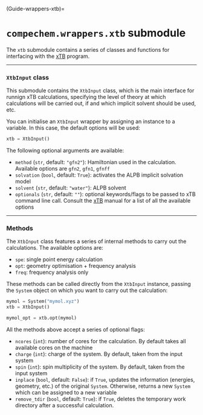 (Guide-wrappers-xtb)=
# `compechem.wrappers.xtb` submodule

The `xtb` submodule contains a series of classes and functions for interfacing with the [xTB](https://github.com/grimme-lab/xtb) program.

---

### `XtbInput` class

This submodule contains the `XtbInput` class, which is the main interface for runnign xTB calculations, specifying the level of theory at which calculations will be carried out, if and which implicit solvent should be used, etc.

You can initialise an `XtbInput` wrapper by assigning an instance to a variable. In this case, the default options will be used:

```python
xtb = XtbInput()
```

The following optional arguments are available:

* `method` (`str`, default: `"gfn2"`): Hamiltonian used in the calculation. Available options are `gfn2`, `gfn1`, `gfnff`
* `solvation` (`bool`, default: `True`): activates the ALPB implicit solvation model
* `solvent` (`str`, default: `"water"`): ALPB solvent
* `optionals` (`str`, default: `""`): optional keywords/flags to be passed to xTB command line call. Consult the [xTB](https://xtb-docs.readthedocs.io/en/latest/contents.html) manual for a list of all the available options

---

### Methods

The `XtbInput` class features a series of internal methods to carry out the calculations. The available options are:

* `spe`: single point energy calculation
* `opt`: geometry optimisation + frequency analysis
* `freq`: frequency analysis only

These methods can be called directly from the `XtbInput` instance, passing the `System` object on which you want to carry out the calculation:

```python
mymol = System("mymol.xyz")
xtb = XtbInput()

mymol_opt = xtb.opt(mymol)
```

All the methods above accept a series of optional flags:

* `ncores` (`int`): number of cores for the calculation. By default takes all available cores on the machine
* `charge` (`int`): charge of the system. By default, taken from the input system
* `spin` (`int`): spin multiplicity of the system. By default, taken from the input system
* `inplace` (`bool`, default: `False`): if `True`, updates the information (energies, geometry, etc.) of the original `System`. Otherwise, returns a new `System` which can be assigned to a new variable
* `remove_tdir` (`bool`, default: `True`): if `True`, deletes the temporary work directory after a successful calculation. 